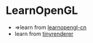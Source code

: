 # LearnOpenGL

- =>learn from [learnopengl-cn](https://learnopengl-cn.readthedocs.io/)
- learn from [tinyrenderer](https://github.com/ssloy/tinyrenderer)